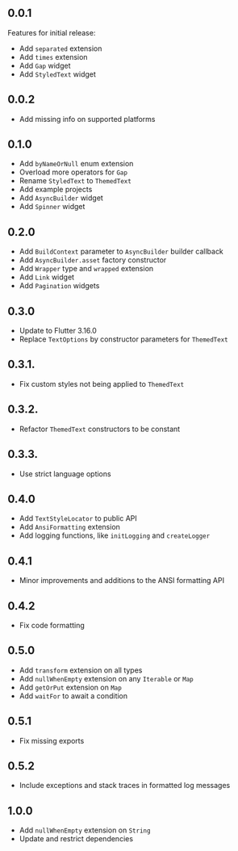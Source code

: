 ## 0.0.1

Features for initial release:

- Add `separated` extension
- Add `times` extension
- Add `Gap` widget
- Add `StyledText` widget

## 0.0.2

- Add missing info on supported platforms

## 0.1.0

- Add `byNameOrNull` enum extension
- Overload more operators for `Gap`
- Rename `StyledText` to `ThemedText`
- Add example projects
- Add `AsyncBuilder` widget
- Add `Spinner` widget

## 0.2.0

- Add `BuildContext` parameter to `AsyncBuilder` builder callback
- Add `AsyncBuilder.asset` factory constructor
- Add `Wrapper` type and `wrapped` extension
- Add `Link` widget
- Add `Pagination` widgets

## 0.3.0

- Update to Flutter 3.16.0
- Replace `TextOptions` by constructor parameters for `ThemedText`

## 0.3.1.

- Fix custom styles not being applied to `ThemedText`

## 0.3.2.

- Refactor `ThemedText` constructors to be constant

## 0.3.3.

- Use strict language options

## 0.4.0

- Add `TextStyleLocator` to public API
- Add `AnsiFormatting` extension
- Add logging functions, like `initLogging` and `createLogger`

## 0.4.1

- Minor improvements and additions to the ANSI formatting API

## 0.4.2

- Fix code formatting

## 0.5.0

- Add `transform` extension on all types
- Add `nullWhenEmpty` extension on any `Iterable` or `Map`
- Add `getOrPut` extension on `Map`
- Add `waitFor` to await a condition

## 0.5.1

- Fix missing exports

## 0.5.2

- Include exceptions and stack traces in formatted log messages


## 1.0.0

- Add `nullWhenEmpty` extension on `String`
- Update and restrict dependencies
